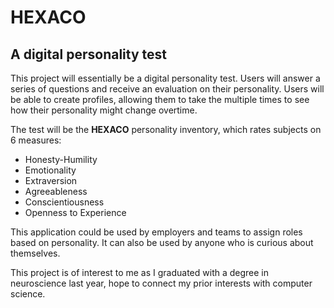 # HEXACO
## A digital personality test

This project will essentially be a digital personality test. Users will answer a series of questions and receive an 
evaluation on their personality. Users will be able to create profiles, allowing them to take the multiple times to see
how their personality might change overtime. 

The test will be the **HEXACO** personality inventory, which rates subjects on 6 measures:
- Honesty-Humility
- Emotionality
- Extraversion
- Agreeableness
- Conscientiousness
- Openness to Experience

This application could be used by employers and teams to assign roles based on personality. It can also be 
used by anyone who is curious about themselves.

This project is of interest to me as I graduated with a degree in neuroscience last year, 
hope to connect my prior interests with computer science.